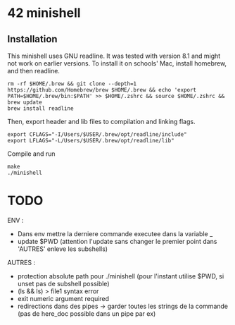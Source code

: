 # 42 minishell
## Installation
This minishell uses GNU readline. It was tested with version 8.1 and might not work on earlier versions.
To install it on schools' Mac, install homebrew, and then readline.
```
rm -rf $HOME/.brew && git clone --depth=1 https://github.com/Homebrew/brew $HOME/.brew && echo 'export PATH=$HOME/.brew/bin:$PATH' >> $HOME/.zshrc && source $HOME/.zshrc && brew update
brew install readline
```
Then, export header and lib files to compilation and linking flags.
```
export CFLAGS="-I/Users/$USER/.brew/opt/readline/include"
export LFLAGS="-L/Users/$USER/.brew/opt/readline/lib"
```
Compile and run
```
make
./minishell
```
# TODO
ENV :
- Dans env mettre la derniere commande executee dans la variable _
- update $PWD (attention l'update sans changer le premier point dans 'AUTRES' enleve les subshells)

AUTRES :
- protection absolute path pour ./minishell (pour l'instant utilise $PWD, si unset pas de subshell possible)
- (ls && ls) > file1 syntax error 
- exit numeric argument required
- redirections dans des pipes -> garder toutes les strings de la commande (pas de here_doc possible dans un pipe par ex)
